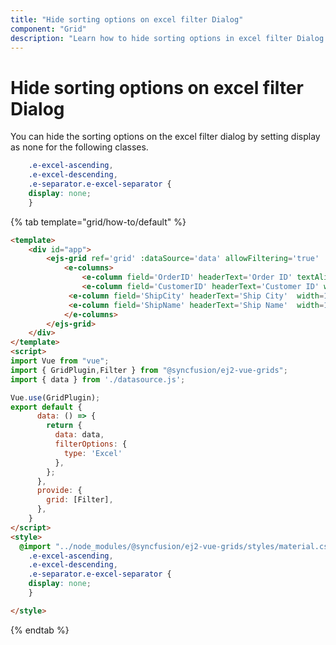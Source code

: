 ```yaml
---
title: "Hide sorting options on excel filter Dialog"
component: "Grid"
description: "Learn how to hide sorting options in excel filter Dialog."
---
```


# Hide sorting options on excel filter Dialog

You can hide the sorting options on the excel filter dialog by setting display as none for the following classes.

```css
    .e-excel-ascending,
    .e-excel-descending,
    .e-separator.e-excel-separator {
    display: none;
    }
```

{% tab template="grid/how-to/default" %}

```html
<template>
    <div id="app">
        <ejs-grid ref='grid' :dataSource='data' allowFiltering='true' :filterSettings='filterOptions' height='273px' >
            <e-columns>
                <e-column field='OrderID' headerText='Order ID' textAlign='Right' width=100></e-column>
                <e-column field='CustomerID' headerText='Customer ID' width=120></e-column>
             <e-column field='ShipCity' headerText='Ship City'  width=100></e-column>
             <e-column field='ShipName' headerText='Ship Name'  width=100></e-column>
            </e-columns>
        </ejs-grid>
    </div>
</template>
<script>
import Vue from "vue";
import { GridPlugin,Filter } from "@syncfusion/ej2-vue-grids";
import { data } from './datasource.js';

Vue.use(GridPlugin);
export default {
      data: () => {
        return {
          data: data,
          filterOptions: {
            type: 'Excel'
          },
        };
      },
      provide: {
        grid: [Filter],
      },
    }
</script>
<style>
  @import "../node_modules/@syncfusion/ej2-vue-grids/styles/material.css";
    .e-excel-ascending,
    .e-excel-descending,
    .e-separator.e-excel-separator {
    display: none;
    }

</style>
```

{% endtab %}
